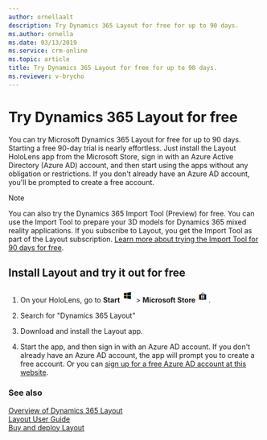 ```yaml
---
author: ornellaalt
description: Try Dynamics 365 Layout for free for up to 90 days.
ms.author: ornella
ms.date: 03/13/2019
ms.service: crm-online
ms.topic: article
title: Try Dynamics 365 Layout for free for up to 90 days.
ms.reviewer: v-brycho
---
```


# Try Dynamics 365 Layout for free

You can try Microsoft Dynamics 365 Layout for free for up to 90 days. Starting a free 90-day trial is nearly effortless. Just install 
the Layout HoloLens app from the Microsoft Store, sign in with an Azure Active Directory (Azure AD) account, and then start using the apps without any obligation or restrictions. If you don't already have an Azure AD account, you'll be prompted to create a free account.

> [!NOTE]
> You can also try the Dynamics 365 Import Tool (Preview) for free. You can use the Import Tool to prepare your 3D models for Dynamics 365 mixed reality applications. If you subscribe to Layout, you get the Import Tool as part of the Layout subscription. [Learn more about trying the Import Tool for 90 days for free]().

## Install Layout and try it out for free

1. On your HoloLens, go to **Start** ![Start](media/d2a2ae5e90bdd0e0642abb5458af1016.png "Start") \> **Microsoft Store** ![Microsoft Store](media/2ac602b5a7855d312f3e7d924732acca.png "Microsoft Store").

2. Search for "Dynamics 365 Layout"

3. Download and install the Layout app.

4. Start the app, and then sign in with an Azure AD account. If you don't already have an Azure AD account, the app will prompt you to 
create a free account. Or you can [sign up for a free Azure AD account at this website](https://docs.microsoft.com/en-us/azure/active-directory/fundamentals/active-directory-access-create-new-tenant). 

### See also

[Overview of Dynamics 365 Layout](index.md)<br>
[Layout User Guide](user-guide.md)<br>
[Buy and deploy Layout](buy-and-deploy-layout.md)
